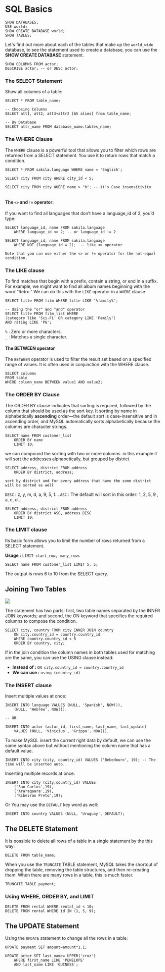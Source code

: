 # SQL Basics

```mysql
SHOW DATABASES;
USE world;
SHOW CREATE DATABASE world;
SHOW TABLES;
```

Let's find out more about each of the tables that make up the `world_wide` database, to see the statement used to create a database, you can use the **SHOW CREATE DATABASE** statement.

```mysql
SHOW COLUMNS FROM actor;
DESCRIBE actor; -- or DESC actor;
```

### The SELECT Statement

Show all columns of a table:

```mysql
SELECT * FROM table_name;

-- Choosing Columns
SELECT att1, att2, att3+attr2 [AS alies] from table_name;

-- By Database
SELECT attr_name FROM database_name.tables_name;
```

### The WHERE Clause

The `WHERE` clause is a powerful tool that allows you to filter which rows are returned from a SELECT statement. You use it to return rows that match a condition.

```mysql
SELECT * FROM sakila.language WHERE name = 'English';

SELECT city FROM city WHERE city_id < 5;

SELECT city FROM city WHERE name > "b"; -- it's Case insensitivity
 
```

#### The `<>` and `!=` operator:

If you want to find all languages that don’t have a language_id of 2, you’d type:

```mysql
SELECT language_id, name FROM sakila.language
	WHERE language_id <> 2; -- or language_id != 2

SELECT language_id, name FROM sakila.language
	WHERE NOT (language_id = 2);  -- like <> operator
```

	Note that you can use either the <> or != operator for the not-equal condition.

### The LIKE clause

To find matches that begin with a prefix, contain a string, or end in a suffix. For example, we might want to find all album names beginning with the word “Retro.” We can do this with the `LIKE` operator in a `WHERE` clause.

```mysql
SELECT title FROM film WHERE title LIKE '%family%';

-- Using the "or" and "and" operator
SELECT title FROM film_list WHERE 
(category like 'Sci-Fi' OR category LIKE 'Family') 
AND rating LIKE 'PG';
```

`%` : Zero or more characters.  
`_` : Matches a single character.

#### The BETWEEN operator

The `BETWEEN` operator is used to filter the result set based on a specified range of values. It is often used in conjunction with the WHERE clause.

```mysql
SELECT columns 
FROM table 
WHERE column_name BETWEEN value1 AND value2;
```

### The ORDER BY Clause

The ORDER BY clause indicates that sorting is required, followed by the column that should be used as the sort key. It sorting by name in alphabetically **ascending** order—the default sort is case-insensitive and in ascending order, and MySQL automatically sorts alphabetically because the columns are character strings.

```mysql
SELECT name FROM customer_list
	ORDER BY name
	LIMIT 10;
```

we can compound the sorting with two or more columns. in this example it will sort the addresses alphabetically, but grouped by district

```mysql
SELECT address, district FROM address
	ORDER BY district, address;
```
	sort by district and for every address that have the some district will be sorted as well

`DESC` : z, y, m, d, a, 9, 5, 1...
`ASC` : The default will sort in this order: 1, 2, 5, 9 , a, c, d...

```mysql
SELECT address, district FROM address
	ORDER BY district ASC, address DESC
	LIMIT 10;
```

### The LIMIT clause
Its basic form allows you to limit the number of rows returned from a SELECT statement.

**Usage :** `LIMIT start_row, many_rows`

```mysql
SELECT name FROM customer_list LIMIT 5, 5;
```
The output is rows 6 to 10 from the SELECT query.

## Joining Two Tables

![](https://i.imgur.com/xe8IiEb.png)

The statement has two parts: first, two table names separated by the INNER JOIN keywords; and second, the ON keyword that specifies the required columns to compose the condition.

```mysql
SELECT city, country FROM city INNER JOIN country
	ON city.country_id = country.country_id
	WHERE country.country_id < 5
	ORDER BY country, city;
```

If in the join condition the column names in both tables used for matching are the same, you can use the USING clause instead:
- **Instead of :** `ON city.country_id = country.country_id`
- **We can use :** `using (country_id)`

### The INSERT clause

Insert multiple values at once:

```mysql
INSERT INTO language VALUES (NULL, 'Spanish', NOW()),
	(NULL, 'Hebrew', NOW());

-- OR

INSERT INTO actor (actor_id, first_name, last_name, last_update)
	VALUES (NULL, 'Vinicius', 'Grippa', NOW());
```

To make MySQL insert the current right data by default, we can use the some syntax above but without mentioning the column name that has a default value.

```mysql
INSERT INTO city (city, country_id) VALUES ('Bebedouro', 19); -- The time will be inserted auto..
```

Inserting multiple records at once.

```mysql
INSERT INTO city (city,country_id) VALUES
	('Sao Carlos',19),
	('Araraquara',19),
	('Ribeirao Preto',19);
```

Or You may use the `DEFAULT` key word as well:

```mysql
INSERT INTO country VALUES (NULL, 'Uruguay', DEFAULT);
```

## The DELETE Statement
It is possible to delete all rows of a table in a single statement by the this way:

```mysql
DELETE FROM table_name;
```

When you use the `TRUNCATE` TABLE statement, MySQL takes the shortcut of dropping the table, removing the table structures, and then re-creating them. When there are many rows in a table, this is much faster.

```mysql
TRUNCATE TABLE payment;
```

### Using WHERE, ORDER BY, and LIMIT

```mysql
DELETE FROM rental WHERE rental_id < 10;
DELETE FROM rental WHERE id IN (1, 5, 9);
```

## The UPDATE Statement
Using the `UPDATE` statement to change all the rows in a table:

```mysql
UPDATE payment SET amount=amount*1.1;
```

```mysql
UPDATE actor SET last_name= UPPER('cruz')
	WHERE first_name LIKE 'PENELOPE'
	AND last_name LIKE 'GUINESS';
```



